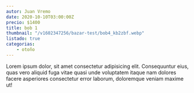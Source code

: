 ```yaml
---
autor: Juan Vremo
date: 2020-10-10T03:00:00Z
precio: $1400
title: bob 1
thumbnail: "/v1602347256/bazar-test/bob4_kb2zbf.webp"
listado: true
categorias:
    - otoño
---
```


Lorem ipsum dolor, sit amet consectetur adipisicing elit. Consequuntur eius, quas vero aliquid fuga vitae quasi unde voluptatem itaque nam dolores facere asperiores consectetur error laborum, doloremque veniam maxime ut!  